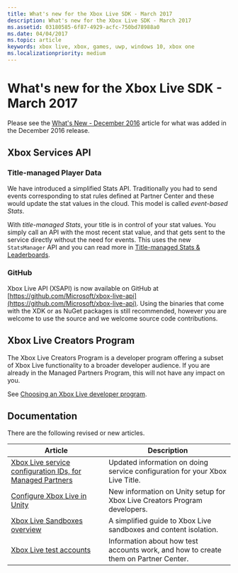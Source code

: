 ```yaml
---
title: What's new for the Xbox Live SDK - March 2017
description: What's new for the Xbox Live SDK - March 2017
ms.assetid: 03180585-6f87-4929-acfc-750bd78988a0
ms.date: 04/04/2017
ms.topic: article
keywords: xbox live, xbox, games, uwp, windows 10, xbox one
ms.localizationpriority: medium
---
```

# What's new for the Xbox Live SDK - March 2017

Please see the [What's New - December 2016](1612-whats-new.md) article for what was added in the December 2016 release.


## Xbox Services API


### Title-managed Player Data

We have introduced a simplified Stats API.  Traditionally you had to send events corresponding to stat rules defined at Partner Center and these would update the stat values in the cloud.  This model is called _event-based Stats_.

With _title-managed Stats_, your title is in control of your stat values.  You simply call an API with the most recent stat value, and that gets sent to the service directly without the need for events.  This uses the new `StatsManager` API and you can read more in [Title-managed Stats & Leaderboards](../features/player-data/stats-leaderboards/title-managed/live-statslb-tm-nav.md).


### GitHub

Xbox Live API (XSAPI) is now available on GitHub at [https://github.com/Microsoft/xbox-live-api](https://github.com/Microsoft/xbox-live-api).  Using the binaries that come with the XDK or as NuGet packages is still recommended, however you are welcome to use the source and we welcome source code contributions.  


## Xbox Live Creators Program

The Xbox Live Creators Program is a developer program offering a subset of Xbox Live functionality to a broader developer audience.  If you are already in the Managed Partners Program, this will not have any impact on you.

See [Choosing an Xbox Live developer program](../get-started/join-dev-program/developer-program-overview.md).


## Documentation

There are the following revised or new articles.

| Article | Description |
|---------|-------------|
| [Xbox Live service configuration IDs, for Managed Partners](../test-release/portal-config/live-service-config-ids-mp.md) | Updated information on doing service configuration for your Xbox Live Title. |
| [Configure Xbox Live in Unity](../get-started/setup-ide/creators/unity-win10/configure-xbox-live-in-unity.md) | New information on Unity setup for Xbox Live Creators Program developers. |
| [Xbox Live Sandboxes overview](../test-release/sandboxes/live-setup-sandbox.md) | A simplified guide to Xbox Live sandboxes and content isolation. |
| [Xbox Live test accounts](../test-release/test-accounts/live-test-accounts.md) | Information about how test accounts work, and how to create them on Partner Center. |
